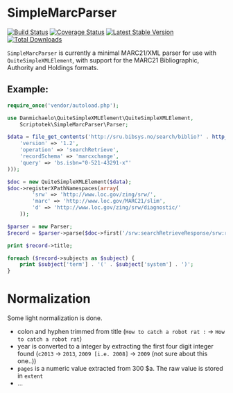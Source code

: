SimpleMarcParser
===============

[![Build Status](https://travis-ci.org/scriptotek/simplemarcparser.png?branch=master)](https://travis-ci.org/scriptotek/simplemarcparser)
[![Coverage Status](https://coveralls.io/repos/scriptotek/simplemarcparser/badge.png?branch=master)](https://coveralls.io/r/scriptotek/simplemarcparser?branch=master)
[![Latest Stable Version](https://poser.pugx.org/scriptotek/simplemarcparser/version.png)](https://packagist.org/packages/scriptotek/simplemarcparser)
[![Total Downloads](https://poser.pugx.org/scriptotek/simplemarcparser/downloads.png)](https://packagist.org/packages/scriptotek/simplemarcparser)


`SimpleMarcParser` is currently a minimal MARC21/XML parser for use with `QuiteSimpleXMLElement`,
with support for the MARC21 Bibliographic, Authority and Holdings formats.

## Example:

```php
require_once('vendor/autoload.php');

use Danmichaelo\QuiteSimpleXMLElement\QuiteSimpleXMLElement,
    Scriptotek\SimpleMarcParser\Parser;

$data = file_get_contents('http://sru.bibsys.no/search/biblio?' . http_build_query(array(
	'version' => '1.2',
	'operation' => 'searchRetrieve',
	'recordSchema' => 'marcxchange',
	'query' => 'bs.isbn="0-521-43291-x"'
)));

$doc = new QuiteSimpleXMLElement($data);
$doc->registerXPathNamespaces(array(
        'srw' => 'http://www.loc.gov/zing/srw/',
        'marc' => 'http://www.loc.gov/MARC21/slim',
        'd' => 'http://www.loc.gov/zing/srw/diagnostic/'
    ));

$parser = new Parser;
$record = $parser->parse($doc->first('/srw:searchRetrieveResponse/srw:records/srw:record/srw:recordData/marc:record'));

print $record->title;

foreach ($record->subjects as $subject) {
	print $subject['term'] . '(' . $subject['system'] . ')';
}
```

# Normalization

Some light normalization is done.

 - colon and hyphen trimmed from title (`How to catch a robot rat :` → `How to catch a robot rat`)
 - year is converted to a integer by extracting the first four digit integer found (`c2013` → `2013`, `2009 [i.e. 2008]` → `2009` (not sure about this one..))
 - `pages` is a numeric value extracted from 300 $a. The raw value is stored in `extent`
 - …
